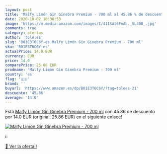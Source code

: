 ```yaml
---
layout: post
title: 'Malfy Limón Gin Ginebra Premium - 700 ml al 45.86 % de descuento'
date: 2020-10-02 10:38:53
image: 'https://m.media-amazon.com/images/I/41ISAt6FnAL._SL400_.jpg'
comments: true
category: ofertas
author: 'tole.es'
slug: 'B01E3T6C6Y-es Malfy Limón Gin Ginebra Premium - 700 ml'
sku: 'B01E3T6C6Y-es'
actualPrice: 14.0 EUR
currency: EUR
price: 14.0
comparePrice: 25.86 EUR
prodname: 'Malfy Limón Gin Ginebra Premium - 700 ml'
country: 'es'
flag: '🇪🇸'
brand: ''
buyurl: 'https://www.amazon.es/dp/B01E3T6C6Y/?tag=tolees-21'
descuento: '45.86'
average: '14.0'
---
```


Está [Malfy Limón Gin Ginebra Premium - 700 ml](https://www.amazon.es/dp/B01E3T6C6Y/?tag=tolees-21) con 45.86 de descuento por 14.0 EUR (original: 25.86 EUR) en el siguiente enlace!

[![Malfy Limón Gin Ginebra Premium - 700 ml](https://m.media-amazon.com/images/I/41ISAt6FnAL._SL400_.jpg)](https://www.amazon.es/dp/B01E3T6C6Y/?tag=tolees-21)

ℹ️:


[🛒 Ver la oferta!!](https://www.amazon.es/dp/B01E3T6C6Y/?tag=tolees-21)
